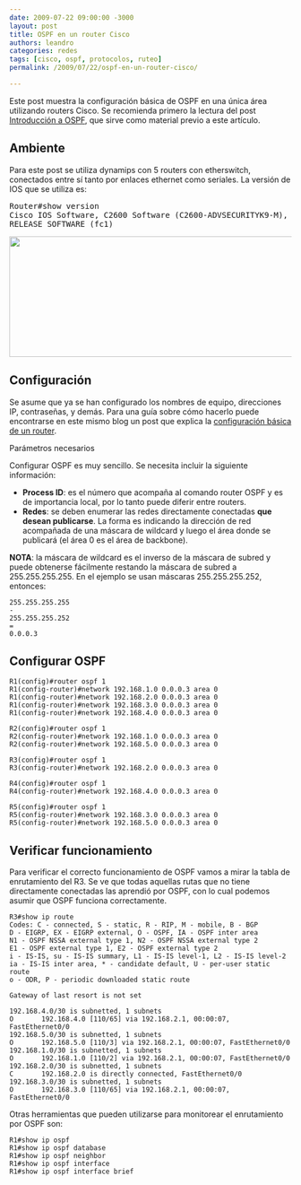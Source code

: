 ```yaml
---
date: 2009-07-22 09:00:00 -3000
layout: post
title: OSPF en un router Cisco
authors: leandro
categories: redes
tags: [cisco, ospf, protocolos, ruteo]
permalink: /2009/07/22/ospf-en-un-router-cisco/

---
```


Este post muestra la configuración básica de OSPF en una única área utilizando
routers Cisco. Se recomienda primero la lectura del post
[Introducción a OSPF](/2009/07/20/introduccion-a-ospf/), que sirve como material
previo a este artículo. <!-- more -->

## Ambiente

Para este post se utiliza dynamips con 5 routers con etherswitch, conectados
entre sí tanto por enlaces ethernet como seriales. La versión de IOS que se
utiliza es:
<pre>Router#show version
Cisco IOS Software, C2600 Software (C2600-ADVSECURITYK9-M), Version 12.3(4)T,
RELEASE SOFTWARE (fc1)</pre>
<p style="text-align: center;"><a
href="http://www.netstorming.com.ar//wp-content/uploads/2009/07/Ospf5r.png"><img
class="aligncenter size-full wp-image-2027" title="Topología para OSPF"
src="http://www.netstorming.com.ar//wp-content/uploads/2009/07/Ospf5r.png"
alt="" width="634" height="215" /></a></p>

## Configuración

Se asume que ya se han configurado los nombres de equipo, direcciones IP,
contraseñas, y demás. Para una guía sobre cómo hacerlo puede encontrarse en este
mismo blog un post que explica la
[configuración básica de un router](/2009/07/15/configuracion-basica-de-un-router/).

Parámetros necesarios

Configurar OSPF es muy sencillo. Se necesita incluir la siguiente información:

* **Process ID**: es el número que acompaña al comando router OSPF y es de
importancia local, por lo tanto puede diferir entre routers.
* **Redes**: se deben enumerar las redes directamente conectadas **que desean
publicarse**. La forma es indicando la dirección de red acompañada de una
máscara de wildcard y luego el área donde se publicará (el área 0 es el área de
backbone).

**NOTA**: la máscara de wildcard es el inverso de la máscara de subred y puede
obtenerse fácilmente restando la máscara de subred a 255.255.255.255. En el
ejemplo se usan máscaras 255.255.255.252, entonces:

```
255.255.255.255
-
255.255.255.252
=
0.0.0.3
```

## Configurar OSPF

```
R1(config)#router ospf 1
R1(config-router)#network 192.168.1.0 0.0.0.3 area 0
R1(config-router)#network 192.168.2.0 0.0.0.3 area 0
R1(config-router)#network 192.168.3.0 0.0.0.3 area 0
R1(config-router)#network 192.168.4.0 0.0.0.3 area 0

R2(config)#router ospf 1
R2(config-router)#network 192.168.1.0 0.0.0.3 area 0
R2(config-router)#network 192.168.5.0 0.0.0.3 area 0

R3(config)#router ospf 1
R3(config-router)#network 192.168.2.0 0.0.0.3 area 0

R4(config)#router ospf 1
R4(config-router)#network 192.168.4.0 0.0.0.3 area 0

R5(config)#router ospf 1
R5(config-router)#network 192.168.3.0 0.0.0.3 area 0
R5(config-router)#network 192.168.5.0 0.0.0.3 area 0
```

## Verificar funcionamiento

Para verificar el correcto funcionamiento de OSPF vamos a mirar la tabla de
enrutamiento del R3. Se ve que todas aquellas rutas que no tiene directamente
conectadas las aprendió por OSPF, con lo cual podemos asumir que OSPF funciona
correctamente.

```
R3#show ip route
Codes: C - connected, S - static, R - RIP, M - mobile, B - BGP
D - EIGRP, EX - EIGRP external, O - OSPF, IA - OSPF inter area
N1 - OSPF NSSA external type 1, N2 - OSPF NSSA external type 2
E1 - OSPF external type 1, E2 - OSPF external type 2
i - IS-IS, su - IS-IS summary, L1 - IS-IS level-1, L2 - IS-IS level-2
ia - IS-IS inter area, * - candidate default, U - per-user static route
o - ODR, P - periodic downloaded static route

Gateway of last resort is not set

192.168.4.0/30 is subnetted, 1 subnets
O       192.168.4.0 [110/65] via 192.168.2.1, 00:00:07, FastEthernet0/0
192.168.5.0/30 is subnetted, 1 subnets
O       192.168.5.0 [110/3] via 192.168.2.1, 00:00:07, FastEthernet0/0
192.168.1.0/30 is subnetted, 1 subnets
O       192.168.1.0 [110/2] via 192.168.2.1, 00:00:07, FastEthernet0/0
192.168.2.0/30 is subnetted, 1 subnets
C       192.168.2.0 is directly connected, FastEthernet0/0
192.168.3.0/30 is subnetted, 1 subnets
O       192.168.3.0 [110/65] via 192.168.2.1, 00:00:07, FastEthernet0/0
```

Otras herramientas que pueden utilizarse para monitorear el enrutamiento por
OSPF son:

```
R1#show ip ospf
R1#show ip ospf database
R1#show ip ospf neighbor
R1#show ip ospf interface
R1#show ip ospf interface brief
```
